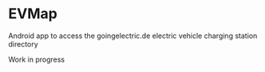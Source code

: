 EVMap
=====

Android app to access the goingelectric.de electric vehicle charging station directory

Work in progress